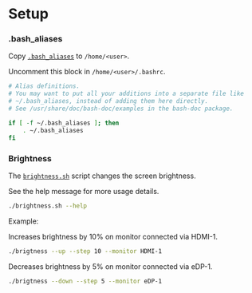 # Setup

### .bash_aliases

Copy [`.bash_aliases`](./.bash_aliases) to `/home/<user>`.

Uncomment this block in `/home/<user>/.bashrc`.

```bash
# Alias definitions.
# You may want to put all your additions into a separate file like
# ~/.bash_aliases, instead of adding them here directly.
# See /usr/share/doc/bash-doc/examples in the bash-doc package.

if [ -f ~/.bash_aliases ]; then
    . ~/.bash_aliases
fi
```

### Brightness

The [`brightness.sh`](./brightness.sh) script changes the screen brightness.

See the help message for more usage details.

```bash
./brightness.sh --help
```

Example:

Increases brightness by 10% on monitor connected via HDMI-1.

```bash
./brigtness --up --step 10 --monitor HDMI-1
```

Decreases brightness by 5% on monitor connected via eDP-1.

```bash
./brigtness --down --step 5 --monitor eDP-1
```

